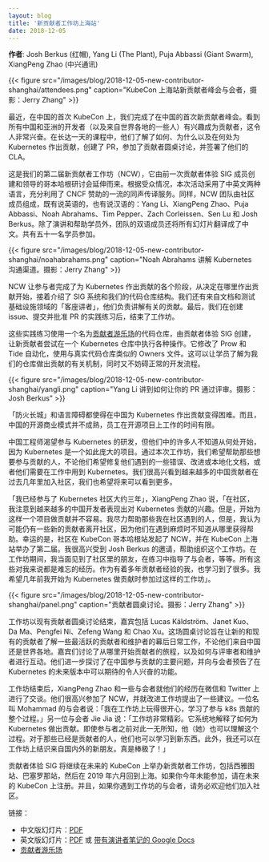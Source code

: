 ```yaml
---
layout: blog
title: '新贡献者工作坊上海站'
date: 2018-12-05
---
```

<!--
---
layout: blog
title: 'New Contributor Workshop Shanghai'
date: 2018-12-05
---
 -->

<!--
**Authors**: Josh Berkus (Red Hat), Yang Li (The Plant), Puja Abbassi (Giant Swarm), XiangPeng Zhao (ZTE)
 -->

**作者**: Josh Berkus (红帽), Yang Li (The Plant), Puja Abbassi (Giant Swarm), XiangPeng Zhao (中兴通讯)

<!--
{{< figure src="/images/blog/2018-12-05-new-contributor-shanghai/attendees.png" caption="KubeCon Shanghai New Contributor Summit attendees. Photo by Jerry Zhang" >}}
 -->

{{< figure src="/images/blog/2018-12-05-new-contributor-shanghai/attendees.png" caption="KubeCon 上海站新贡献者峰会与会者，摄影：Jerry Zhang" >}}

<!--
We recently completed our first New Contributor Summit in China, at the first KubeCon in China. It was very exciting to see all of the Chinese and Asian developers (plus a few folks from around the world) interested in becoming contributors. Over the course of a long day, they learned how, why, and where to contribute to Kubernetes, created pull requests, attended a panel of current contributors, and got their CLAs signed.
 -->

最近，在中国的首次 KubeCon 上，我们完成了在中国的首次新贡献者峰会。看到所有中国和亚洲的开发者（以及来自世界各地的一些人）有兴趣成为贡献者，这令人非常兴奋。在长达一天的课程中，他们了解了如何、为什么以及在何处为 Kubernetes 作出贡献，创建了 PR，参加了贡献者圆桌讨论，并签署了他们的 CLA。

<!--
This was our second New Contributor Workshop (NCW), building on the one created and led by SIG Contributor Experience members in Copenhagen. Because of the audience, it was held in both Chinese and English, taking advantage of the superb simultaneous interpretation services the CNCF sponsored. Likewise, the NCW team included both English and Chinese-speaking members of the community: Yang Li, XiangPeng Zhao, Puja Abbassi, Noah Abrahams, Tim Pepper, Zach Corleissen, Sen Lu, and Josh Berkus. In addition to presenting and helping students, the bilingual members of the team translated all of the slides into Chinese. Fifty-one students attended.
 -->

这是我们的第二届新贡献者工作坊（NCW），它由前一次贡献者体验 SIG 成员创建和领导的哥本哈根研讨会延伸而来。根据受众情况，本次活动采用了中英文两种语言，充分利用了 CNCF 赞助的一流的同声传译服务。同样，NCW 团队由社区成员组成，既有说英语的，也有说汉语的：Yang Li、XiangPeng Zhao、Puja Abbassi、Noah Abrahams、Tim Pepper、Zach Corleissen、Sen Lu 和 Josh Berkus。除了演讲和帮助学员外，团队的双语成员还将所有幻灯片翻译成了中文。共有五十一名学员参加。

<!--
{{< figure src="/images/blog/2018-12-05-new-contributor-shanghai/noahabrahams.png" caption="Noah Abrahams explains Kubernetes communications channels. Photo by Jerry Zhang" >}}
 -->

{{< figure src="/images/blog/2018-12-05-new-contributor-shanghai/noahabrahams.png" caption="Noah Abrahams 讲解 Kubernetes 沟通渠道。摄影：Jerry Zhang" >}}

<!--
The NCW takes participants through the stages of contributing to Kubernetes, starting from deciding where to contribute, followed by an introduction to the SIG system and our repository structure. We also have "guest speakers" from Docs and Test Infrastructure who cover contributing in those areas. We finally wind up with some hands-on exercises in filing issues and creating and approving PRs.
 -->

NCW 让参与者完成了为 Kubernetes 作出贡献的各个阶段，从决定在哪里作出贡献开始，接着介绍了 SIG 系统和我们的代码仓库结构。我们还有来自文档和测试基础设施领域的「客座讲者」，他们负责讲解有关的贡献。最后，我们在创建 issue、提交并批准 PR 的实践练习后，结束了工作坊。

<!--
Those hands-on exercises use a repository known as [the contributor playground](https://github.com/kubernetes-sigs/contributor-playground), created by SIG Contributor Experience as a place for new contributors to try out performing various actions on a Kubernetes repo. It has modified Prow and Tide automation, uses Owners files like in the real repositories. This lets students learn how the mechanics of contributing to our repositories work without disrupting normal development.
 -->

这些实践练习使用一个名为[贡献者游乐场](https://github.com/kubernetes-sigs/contributor-playground)的代码仓库，由贡献者体验 SIG 创建，让新贡献者尝试在一个 Kubernetes 仓库中执行各种操作。它修改了 Prow 和 Tide 自动化，使用与真实代码仓库类似的 Owners 文件。这可以让学员了解为我们的仓库做出贡献的有关机制，同时又不妨碍正常的开发流程。

<!--
{{< figure src="/images/blog/2018-12-05-new-contributor-shanghai/yangli.png" caption="Yang Li talks about getting your PRs reviewed. Photo by Josh Berkus" >}}
 -->

{{< figure src="/images/blog/2018-12-05-new-contributor-shanghai/yangli.png" caption="Yang Li 讲到如何让你的 PR 通过评审。摄影：Josh Berkus" >}}

<!--
Both the "Great Firewall" and the language barrier prevent contributing Kubernetes from China from being straightforward. What's more, because open source business models are not mature in China, the time for employees work on open source projects is limited.
 -->

「防火长城」和语言障碍都使得在中国为 Kubernetes 作出贡献变得困难。而且，中国的开源商业模式并不成熟，员工在开源项目上工作的时间有限。

<!--
Chinese engineers are eager to participate in the development of Kubernetes, but many of them don't know where to start since Kubernetes is such a large project. With this workshop, we hope to help those who want to contribute, whether they wish to fix some bugs they encountered, improve or localize documentation, or they need to work with Kubernetes at their work. We are glad to see more and more Chinese contributors joining the community in the past few years, and we hope to see more of them in the future.
 -->

中国工程师渴望参与 Kubernetes 的研发，但他们中的许多人不知道从何处开始，因为 Kubernetes 是一个如此庞大的项目。通过本次工作坊，我们希望帮助那些想要参与贡献的人，不论他们希望修复他们遇到的一些错误、改进或本地化文档，或者他们需要在工作中用到 Kubernetes。我们很高兴看到越来越多的中国贡献者在过去几年里加入社区，我们也希望将来可以看到更多。

<!--
"I have been participating in the Kubernetes community for about three years," said XiangPeng Zhao. "In the community, I notice that more and more Chinese developers are showing their interest in contributing to Kubernetes. However, it's not easy to start contributing to such a project. I tried my best to help those who I met in the community, but I think there might still be some new contributors leaving the community due to not knowing where to get help when in trouble. Fortunately, the community initiated NCW at KubeCon Copenhagen and held a second one at KubeCon Shanghai. I was so excited to be invited by Josh Berkus to help organize this workshop. During the workshop, I met community friends in person, mentored attendees in the exercises, and so on. All of this was a memorable experience for me. I also learned a lot as a contributor who already has years of contributing experience. I wish I had attended such a workshop when I started contributing to Kubernetes years ago."
 -->

「我已经参与了 Kubernetes 社区大约三年」，XiangPeng Zhao 说，「在社区，我注意到越来越多的中国开发者表现出对 Kubernetes 贡献的兴趣。但是，开始为这样一个项目做贡献并不容易。我尽力帮助那些我在社区遇到的人，但是，我认为可能仍有一些新的贡献者离开社区，因为他们在遇到麻烦时不知道从哪里获得帮助。幸运的是，社区在 KubeCon 哥本哈根站发起了 NCW，并在 KubeCon 上海站举办了第二届。我很高兴受到 Josh Berkus 的邀请，帮助组织这个工作坊。在工作坊期间，我当面见到了社区里的朋友，在练习中指导了与会者，等等。所有这些对我来说都是难忘的经历。作为有着多年贡献者经验的我，也学习到了很多。我希望几年前我开始为 Kubernetes 做贡献时参加过这样的工作坊」。

<!--
{{< figure src="/images/blog/2018-12-05-new-contributor-shanghai/panel.png" caption="Panel of contributors. Photo by Jerry Zhang" >}}
 -->

{{< figure src="/images/blog/2018-12-05-new-contributor-shanghai/panel.png" caption="贡献者圆桌讨论。摄影：Jerry Zhang" >}}

<!--
The workshop ended with a panel of current contributors, featuring Lucas Käldström, Janet Kuo, Da Ma, Pengfei Ni, Zefeng Wang, and Chao Xu. The panel aimed to give both new and current contributors a look behind the scenes on the day-to-day of some of the most active contributors and maintainers, both from China and around the world. Panelists talked about where to begin your contributor's journey, but also how to interact with reviewers and maintainers. They further touched upon the main issues of contributing from China and gave attendees an outlook into exciting features they can look forward to in upcoming releases of Kubernetes.
 -->

工作坊以现有贡献者圆桌讨论结束，嘉宾包括 Lucas Käldström、Janet Kuo、Da Ma、Pengfei Ni、Zefeng Wang 和 Chao Xu。这场圆桌讨论旨在让新的和现有的贡献者了解一些最活跃的贡献者和维护者的幕后日常工作，不论他们来自中国还是世界各地。嘉宾们讨论了从哪里开始贡献者的旅程，以及如何与评审者和维护者进行互动。他们进一步探讨了在中国参与贡献的主要问题，并向与会者预告了在 Kubernetes 的未来版本中可以期待的令人兴奋的功能。

<!--
After the workshop, XiangPeng Zhao chatted with some attendees on WeChat and Twitter about their experiences. They were very glad to have attended the NCW and had some suggestions on improving the workshop. One attendee, Mohammad, said, "I had a great time at the workshop and learned a lot about the entire process of k8s for a contributor." Another attendee, Jie Jia, said, "The workshop was wonderful. It systematically explained how to contribute to Kubernetes. The attendee could understand the process even if s/he knew nothing about that before. For those who were already contributors, they could also learn something new. Furthermore, I could make new friends from inside or outside of China in the workshop. It was awesome!"
 -->

工作坊结束后，XiangPeng Zhao 和一些与会者就他们的经历在微信和 Twitter 上进行了交谈。他们很高兴参加了 NCW，并就改进工作坊提出了一些建议。一位名叫 Mohammad 的与会者说：「我在工作坊上玩得很开心，学习了参与 k8s 贡献的整个过程。」另一位与会者 Jie Jia 说：「工作坊非常精彩。它系统地解释了如何为 Kubernetes 做出贡献。即使参与者之前对此一无所知，他（她）也可以理解这个过程。对于那些已经是贡献者的人，他们也可以学习到新东西。此外，我还可以在工作坊上结识来自国内外的新朋友。真是棒极了！」

<!--
SIG Contributor Experience will continue to run New Contributor Workshops at each upcoming KubeCon, including Seattle, Barcelona, and the return to Shanghai in June 2019. If you failed to get into one this year, register for one at a future KubeCon. And, when you meet an NCW attendee, make sure to welcome them to the community.
 -->

贡献者体验 SIG 将继续在未来的 KubeCon 上举办新贡献者工作坊，包括西雅图站、巴塞罗那站，然后在 2019 年六月回到上海。如果你今年未能参加，请在未来的 KubeCon 上注册。并且，如果你遇到工作坊的与会者，请务必欢迎他们加入社区。

<!--
Links:
 -->

链接：

<!--
* English versions of the slides: [PDF](https://gist.github.com/jberkus/889be25c234b01761ce44eccff816380#file-kubernetes-shanghai-english-pdf) or [Google Docs with speaker notes](https://docs.google.com/presentation/d/1l5f_iAFsKg50LFq3N80KbZKUIEL_tyCaUoWPzSxColo/edit?usp=sharing)
* Chinese version of the slides: [PDF](https://gist.github.com/jberkus/889be25c234b01761ce44eccff816380#file-kubernetes-shanghai-cihinese-pdf)
* [Contributor playground](https://github.com/kubernetes-sigs/contributor-playground)
 -->

* 中文版幻灯片：[PDF](https://gist.github.com/jberkus/889be25c234b01761ce44eccff816380#file-kubernetes-shanghai-cihinese-pdf)
* 英文版幻灯片：[PDF](https://gist.github.com/jberkus/889be25c234b01761ce44eccff816380#file-kubernetes-shanghai-english-pdf) 或 [带有演讲者笔记的 Google Docs](https://docs.google.com/presentation/d/1l5f_iAFsKg50LFq3N80KbZKUIEL_tyCaUoWPzSxColo/edit?usp=sharing)
* [贡献者游乐场](https://github.com/kubernetes-sigs/contributor-playground)
